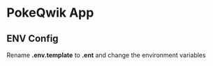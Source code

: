 # PokeQwik App

## ENV Config

Rename __.env.template__ to __.ent__ and change the environment variables
